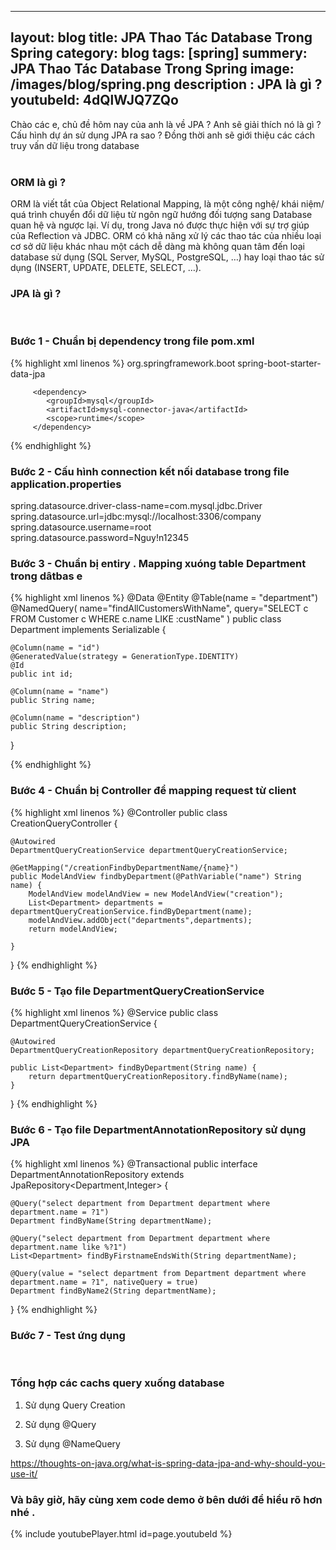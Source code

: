 ---
layout: blog
title: JPA Thao Tác Database Trong Spring 
category: blog
tags: [spring]
summery: JPA Thao Tác Database Trong Spring 
image: /images/blog/spring.png
description : JPA là gì ?
youtubeId: 4dQlWJQ7ZQo
----------------------

Chào các e, chủ đề hôm nay của anh là về JPA ? Anh sẽ giải thích nó là gì ? Cấu hình dự án sử dụng JPA ra sao ?
Đồng thời anh sẽ giới thiệu các cách truy vấn dữ liệu trong database 
<br><br>

### ORM là gì ?
ORM là viết tắt của Object Relational Mapping, là một công nghệ/ khái niệm/ quá trình chuyển đổi dữ liệu từ ngôn ngữ hướng đối tượng sang Database quan hệ và ngược lại. Ví dụ, trong Java nó được thực hiện với sự trợ giúp của Reflection và JDBC.
ORM có khả năng xử lý các thao tác của nhiều loại cơ sở dữ liệu khác nhau một cách dễ dàng mà không quan tâm đến loại database sử dụng (SQL Server, MySQL, PostgreSQL, …) hay loại thao tác sử dụng (INSERT, UPDATE, DELETE, SELECT, …).
<br>

### JPA là gì ?

<br>

### Bước 1 -  Chuẩn bị dependency trong file pom.xml 

{% highlight xml linenos %}
        <dependency>
            <groupId>org.springframework.boot</groupId>
            <artifactId>spring-boot-starter-data-jpa</artifactId>
        </dependency>
        
         <dependency>
            <groupId>mysql</groupId>
            <artifactId>mysql-connector-java</artifactId>
            <scope>runtime</scope>
         </dependency>

{% endhighlight %}
<br>

### Bước 2 - Cấu hình connection kết nối database trong file application.properties

spring.datasource.driver-class-name=com.mysql.jdbc.Driver
spring.datasource.url=jdbc:mysql://localhost:3306/company
spring.datasource.username=root
spring.datasource.password=Nguy!n12345
<br>

### Bước 3 - Chuẩn bị entiry . Mapping xuóng table Department trong dâtbas e

{% highlight xml linenos %}
@Data
@Entity
@Table(name = "department")
@NamedQuery( name="findAllCustomersWithName",
        query="SELECT c FROM Customer c WHERE c.name LIKE :custName" )
public class Department implements Serializable {

    @Column(name = "id")
    @GeneratedValue(strategy = GenerationType.IDENTITY)
    @Id
    public int id;

    @Column(name = "name")
    public String name;

    @Column(name = "description")
    public String description;


}

{% endhighlight %}
<br>

### Bước 4 - Chuẩn bị Controller để mapping request từ client

{% highlight xml linenos %}
@Controller
public class CreationQueryController {


    @Autowired
    DepartmentQueryCreationService departmentQueryCreationService;

    @GetMapping("/creationFindbyDepartmentName/{name}")
    public ModelAndView findbyDepartment(@PathVariable("name") String name) {
        ModelAndView modelAndView = new ModelAndView("creation");
        List<Department> departments = departmentQueryCreationService.findByDepartment(name);
        modelAndView.addObject("departments",departments);
        return modelAndView;

    }
}
{% endhighlight %}
<br>

### Bước 5 - Tạo file DepartmentQueryCreationService

{% highlight xml linenos %}
@Service
public class DepartmentQueryCreationService {

    @Autowired
    DepartmentQueryCreationRepository departmentQueryCreationRepository;

    public List<Department> findByDepartment(String name) {
        return departmentQueryCreationRepository.findByName(name);
    }
}
{% endhighlight %}
<br>

### Bước 6 - Tạo file DepartmentAnnotationRepository sử dụng JPA 

{% highlight xml linenos %} 
@Transactional
public interface DepartmentAnnotationRepository extends JpaRepository<Department,Integer> {

    @Query("select department from Department department where department.name = ?1")
    Department findByName(String departmentName);

    @Query("select department from Department department where department.name like %?1")
    List<Department> findByFirstnameEndsWith(String departmentName);

    @Query(value = "select department from Department department where department.name = ?1", nativeQuery = true)
    Department findByName2(String departmentName);
}
{% endhighlight %}
<br>

### Bước 7 - Test ứng dụng 

<br>

### Tổng hợp các cachs query xuống database 
1. Sử dụng Query Creation

2. Sử dụng @Query

3. Sử dụng @NameQuery

https://thoughts-on-java.org/what-is-spring-data-jpa-and-why-should-you-use-it/
<br>

### Và bây giờ, hãy cùng xem code demo ở bên dưới để hiểu rõ hơn nhé .
{% include youtubePlayer.html id=page.youtubeId %}